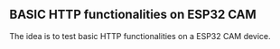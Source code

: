 ## BASIC HTTP functionalities on ESP32 CAM 

The idea is to test basic HTTP functionalities on a ESP32 CAM device.